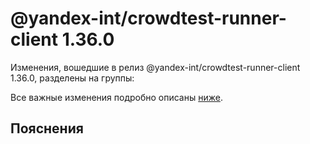 # @yandex-int/crowdtest-runner-client 1.36.0

<!-- ЧЕЛОВЕЧЕСКОЕ ВСТУПЛЕНИЕ -->

Изменения, вошедшие в релиз @yandex-int/crowdtest-runner-client 1.36.0, разделены на группы:

Все важные изменения подробно описаны [ниже](#Пояснения).

## Пояснения

